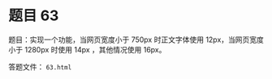 <script setup>
import { loginRead } from '@/utils/login-read'

loginRead('n10016')
</script>

# 题目 63

题目：实现一个功能，当网页宽度小于 750px 时正文字体使用 12px，当网页宽度小于 1280px 时使用 14px ，其他情况使用 16px。

答题文件： `63.html`
